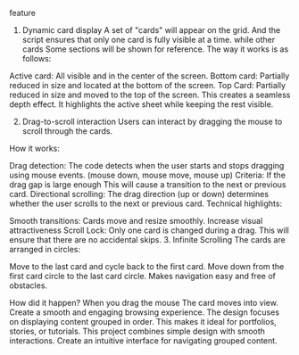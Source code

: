 feature
1. Dynamic card display
A set of "cards" will appear on the grid. And the script ensures that only one card is fully visible at a time. while other cards Some sections will be shown for reference. The way it works is as follows:

Active card: All visible and in the center of the screen.
Bottom card: Partially reduced in size and located at the bottom of the screen.
Top Card: Partially reduced in size and moved to the top of the screen.
This creates a seamless depth effect. It highlights the active sheet while keeping the rest visible.

2. Drag-to-scroll interaction
Users can interact by dragging the mouse to scroll through the cards.

How it works:

Drag detection: The code detects when the user starts and stops dragging using mouse events. (mouse down, mouse move, mouse up)
Criteria: If the drag gap is large enough This will cause a transition to the next or previous card.
Directional scrolling: The drag direction (up or down) determines whether the user scrolls to the next or previous card.
Technical highlights:

Smooth transitions: Cards move and resize smoothly. Increase visual attractiveness
Scroll Lock: Only one card is changed during a drag. This will ensure that there are no accidental skips.
3. Infinite Scrolling
The cards are arranged in circles:

Move to the last card and cycle back to the first card.
Move down from the first card circle to the last card circle.
Makes navigation easy and free of obstacles.

How did it happen?
When you drag the mouse The card moves into view. Create a smooth and engaging browsing experience.
The design focuses on displaying content grouped in order. This makes it ideal for portfolios, stories, or tutorials.
This project combines simple design with smooth interactions. Create an intuitive interface for navigating grouped content.
